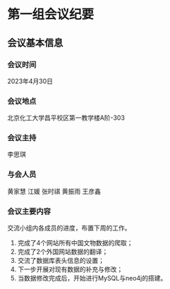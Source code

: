 # 第一组会议纪要
## 会议基本信息
### 会议时间
2023年4月30日
### 会议地点
北京化工大学昌平校区第一教学楼A阶-303
### 会议主持
李思琪
### 与会人员
黄家慧 江媛 张时祺 黄振雨 王彦鑫
### 会议主要内容
交流小组内各成员的进度，布置下周的工作。
1. 完成了4个网站所有中国文物数据的爬取；
2. 完成了2个外国网站数据的翻译；
3. 交流了数据库表头信息的设置；
4. 下一步开展对现有数据的补充与修改；
5. 当数据修改完成后，开始进行MySQL与neo4j的搭建。
